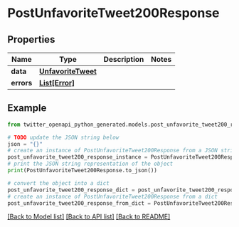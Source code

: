 # PostUnfavoriteTweet200Response


## Properties

Name | Type | Description | Notes
------------ | ------------- | ------------- | -------------
**data** | [**UnfavoriteTweet**](UnfavoriteTweet.md) |  | 
**errors** | [**List[Error]**](Error.md) |  | 

## Example

```python
from twitter_openapi_python_generated.models.post_unfavorite_tweet200_response import PostUnfavoriteTweet200Response

# TODO update the JSON string below
json = "{}"
# create an instance of PostUnfavoriteTweet200Response from a JSON string
post_unfavorite_tweet200_response_instance = PostUnfavoriteTweet200Response.from_json(json)
# print the JSON string representation of the object
print(PostUnfavoriteTweet200Response.to_json())

# convert the object into a dict
post_unfavorite_tweet200_response_dict = post_unfavorite_tweet200_response_instance.to_dict()
# create an instance of PostUnfavoriteTweet200Response from a dict
post_unfavorite_tweet200_response_from_dict = PostUnfavoriteTweet200Response.from_dict(post_unfavorite_tweet200_response_dict)
```
[[Back to Model list]](../README.md#documentation-for-models) [[Back to API list]](../README.md#documentation-for-api-endpoints) [[Back to README]](../README.md)


